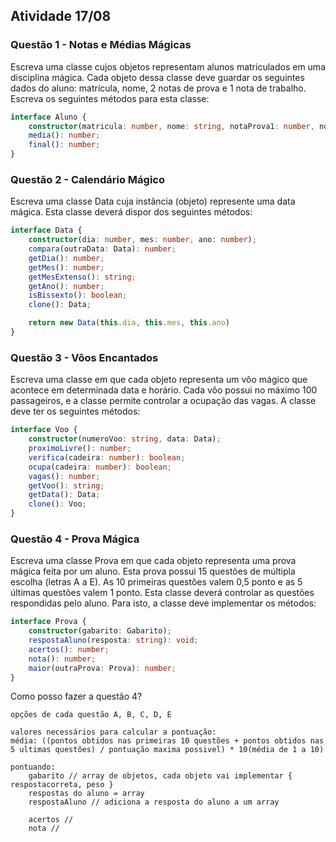 ## Atividade 17/08

### Questão 1 - Notas e Médias Mágicas

Escreva uma classe cujos objetos representam alunos matriculados em uma
disciplina mágica. Cada objeto dessa classe deve guardar os seguintes dados do
aluno: matrícula, nome, 2 notas de prova e 1 nota de trabalho. Escreva os seguintes
métodos para esta classe:

```typescript
interface Aluno {
    constructor(matricula: number, nome: string, notaProva1: number, notaProva2: number, notaTrabalho: number);
    media(): number;
    final(): number;
}
```

### Questão 2 - Calendário Mágico

Escreva uma classe Data cuja instância (objeto) represente uma data mágica. Esta
classe deverá dispor dos seguintes métodos:

```typescript
interface Data {
    constructor(dia: number, mes: number, ano: number);
    compara(outraData: Data): number;
    getDia(): number;
    getMes(): number;
    getMesExtenso(): string;
    getAno(): number;
    isBissexto(): boolean;
    clone(): Data;

    return new Data(this.dia, this.mes, this.ano)
}
```

### Questão 3 - Vôos Encantados

Escreva uma classe em que cada objeto representa um vôo mágico que acontece
em determinada data e horário. Cada vôo possui no máximo 100 passageiros, e a
classe permite controlar a ocupação das vagas. A classe deve ter os seguintes
métodos:

```typescript
interface Voo {
    constructor(numeroVoo: string, data: Data);
    proximoLivre(): number;
    verifica(cadeira: number): boolean;
    ocupa(cadeira: number): boolean;
    vagas(): number;
    getVoo(): string;
    getData(): Data;
    clone(): Voo;
}
```

### Questão 4 - Prova Mágica

Escreva uma classe Prova em que cada objeto representa uma prova mágica feita
por um aluno. Esta prova possui 15 questões de múltipla escolha (letras A a E). As
10 primeiras questões valem 0,5 ponto e as 5 últimas questões valem 1 ponto. Esta
classe deverá controlar as questões respondidas pelo aluno. Para isto, a classe
deve implementar os métodos:

```typescript
interface Prova {
    constructor(gabarito: Gabarito);
    respostaAluno(resposta: string): void;
    acertos(): number;
    nota(): number;
    maior(outraProva: Prova): number;
}
```


Como posso fazer a questão 4?

    opções de cada questão A, B, C, D, E

    valores necessários para calcular a pontuação: 
    média: ((pontos obtidos nas primeiras 10 questões + pontos obtidos nas 5 ultimas questões) / pontuação maxima possivel) * 10(média de 1 a 10)

    pontuando:
        gabarito // array de objetos, cada objeto vai implementar { respostacorreta, peso }
        respostas do aluno = array
        respostaAluno // adiciona a resposta do aluno a um array
    
        acertos // 
        nota //

